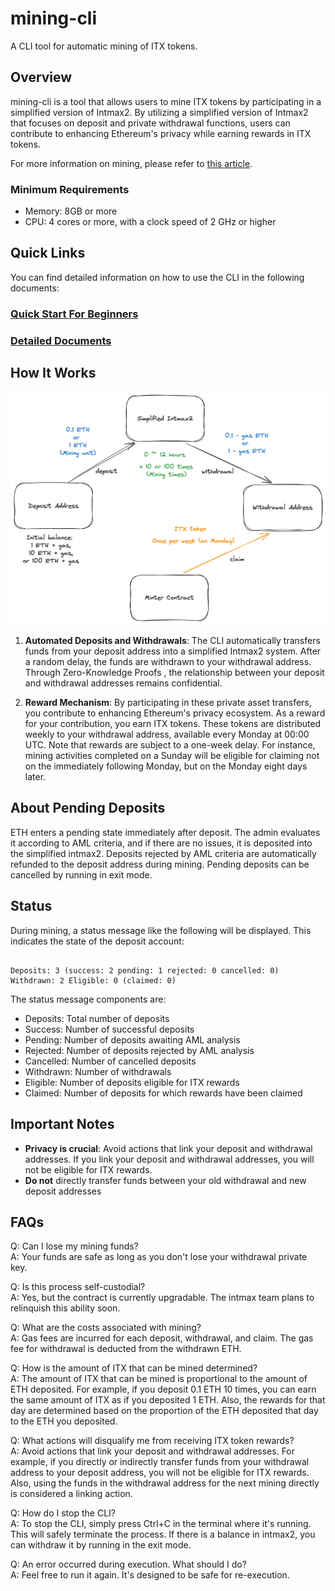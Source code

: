 # mining-cli

A CLI tool for automatic mining of ITX tokens.

## Overview

mining-cli is a tool that allows users to mine ITX tokens by participating in a simplified version of Intmax2. By utilizing a simplified version of Intmax2 that focuses on deposit and private withdrawal functions, users can contribute to enhancing Ethereum's privacy while earning rewards in ITX tokens.

For more information on mining, please refer to [this article](https://hackmd.io/zNLtkMXXSCernbkTf1BTrQ).

### Minimum Requirements

- Memory: 8GB or more
- CPU: 4 cores or more, with a clock speed of 2 GHz or higher

## Quick Links

You can find detailed information on how to use the CLI in the following documents:

### [Quick Start For Beginners](docs/quickstart.md)

### [Detailed Documents](docs/developer.md)

## How It Works

<div align="center">
  <img src="assets/diagram.png" width="800" alt="Mining diagram">
</div>

1. **Automated Deposits and Withdrawals**: The CLI automatically transfers funds from your deposit address into a simplified Intmax2 system. After a random delay, the funds are withdrawn to your withdrawal address. Through Zero-Knowledge Proofs , the relationship between your deposit and withdrawal addresses remains confidential.

2. **Reward Mechanism**: By participating in these private asset transfers, you contribute to enhancing Ethereum's privacy ecosystem. As a reward for your contribution, you earn ITX tokens. These tokens are distributed weekly to your withdrawal address, available every Monday at 00:00 UTC. Note that rewards are subject to a one-week delay. For instance, mining activities completed on a Sunday will be eligible for claiming not on the immediately following Monday, but on the Monday eight days later.

## About Pending Deposits

ETH enters a pending state immediately after deposit. The admin evaluates it according to AML criteria, and if there are no issues, it is deposited into the simplified intmax2. Deposits rejected by AML criteria are automatically refunded to the deposit address during mining. Pending deposits can be cancelled by running in exit mode.

## Status

During mining, a status message like the following will be displayed. This indicates the state of the deposit account:

```

Deposits: 3 (success: 2 pending: 1 rejected: 0 cancelled: 0) Withdrawn: 2 Eligible: 0 (claimed: 0)

```

The status message components are:

- Deposits: Total number of deposits
- Success: Number of successful deposits
- Pending: Number of deposits awaiting AML analysis
- Rejected: Number of deposits rejected by AML analysis
- Cancelled: Number of cancelled deposits
- Withdrawn: Number of withdrawals
- Eligible: Number of deposits eligible for ITX rewards
- Claimed: Number of deposits for which rewards have been claimed

## Important Notes

- **Privacy is crucial**: Avoid actions that link your deposit and withdrawal addresses. If you link your deposit and withdrawal addresses, you will not be eligible for ITX rewards.
- **Do not** directly transfer funds between your old withdrawal and new deposit addresses

## FAQs

Q: Can I lose my mining funds?<br>
A: Your funds are safe as long as you don't lose your withdrawal private key.

Q: Is this process self-custodial?<br>
A: Yes, but the contract is currently upgradable. The intmax team plans to relinquish this ability soon.

Q: What are the costs associated with mining?<br>
A: Gas fees are incurred for each deposit, withdrawal, and claim. The gas fee for withdrawal is deducted from the withdrawn ETH.

Q: How is the amount of ITX that can be mined determined?<br>
A: The amount of ITX that can be mined is proportional to the amount of ETH deposited. For example, if you deposit 0.1 ETH 10 times, you can earn the same amount of ITX as if you deposited 1 ETH. Also, the rewards for that day are determined based on the proportion of the ETH deposited that day to the ETH you deposited.

Q: What actions will disqualify me from receiving ITX token rewards?<br>
A: Avoid actions that link your deposit and withdrawal addresses. For example, if you directly or indirectly transfer funds from your withdrawal address to your deposit address, you will not be eligible for ITX rewards. Also, using the funds in the withdrawal address for the next mining directly is considered a linking action.

Q: How do I stop the CLI?<br>
A: To stop the CLI, simply press Ctrl+C in the terminal where it's running. This will safely terminate the process. If there is a balance in intmax2, you can withdraw it by running in the exit mode.

Q: An error occurred during execution. What should I do?<br>
A: Feel free to run it again. It's designed to be safe for re-execution.
